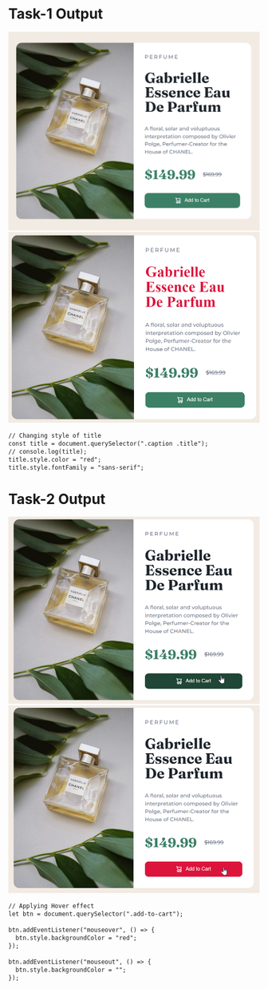 # Task-1 Output

![Alt image](./ass9.1-before.png)
![Alt image](./ass9.1-after.png)

```
// Changing style of title
const title = document.querySelector(".caption .title");
// console.log(title);
title.style.color = "red";
title.style.fontFamily = "sans-serif";

```

# Task-2 Output

![Alt image](./ass9.2-before.png)
![Alt image](./ass9.2-after.png)

```
// Applying Hover effect
let btn = document.querySelector(".add-to-cart");

btn.addEventListener("mouseover", () => {
  btn.style.backgroundColor = "red";
});

btn.addEventListener("mouseout", () => {
  btn.style.backgroundColor = "";
});

```
